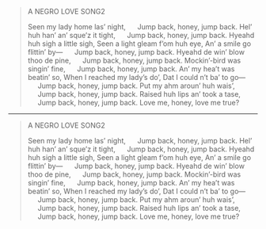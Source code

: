 
> A NEGRO LOVE SONG2
> 
> 
> Seen my lady home las’ night,
>      Jump back, honey, jump back.
> Hel’ huh han’ an’ sque’z it tight,
>      Jump back, honey, jump back.
> Hyeahd huh sigh a little sigh,
> Seen a light gleam f’om huh eye,
> An’ a smile go flittin’ by—
>      Jump back, honey, jump back.
> Hyeahd de win’ blow thoo de pine,
>      Jump back, honey, jump back.
> Mockin’-bird was singin’ fine,
>      Jump back, honey, jump back.
> An’ my hea’t was beatin’ so,
> When I reached my lady’s do’,
> Dat I could n’t ba’ to go—
>      Jump back, honey, jump back.
> Put my ahm aroun’ huh wais’,
>      Jump back, honey, jump back.
> Raised huh lips an’ took a tase,
>      Jump back, honey, jump back.
> Love me, honey, love me true?

***

> A NEGRO LOVE SONG2
> 
> 
> Seen my lady home las’ night,
>      Jump back, honey, jump back.
> Hel’ huh han’ an’ sque’z it tight,
>      Jump back, honey, jump back.
> Hyeahd huh sigh a little sigh,
> Seen a light gleam f’om huh eye,
> An’ a smile go flittin’ by—
>      Jump back, honey, jump back.
> Hyeahd de win’ blow thoo de pine,
>      Jump back, honey, jump back.
> Mockin’-bird was singin’ fine,
>      Jump back, honey, jump back.
> An’ my hea’t was beatin’ so,
> When I reached my lady’s do’,
> Dat I could n’t ba’ to go—
>      Jump back, honey, jump back.
> Put my ahm aroun’ huh wais’,
>      Jump back, honey, jump back.
> Raised huh lips an’ took a tase,
>      Jump back, honey, jump back.
> Love me, honey, love me true?